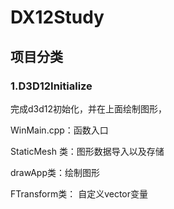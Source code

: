 # DX12Study
## 项目分类

### 1.D3D12Initialize

完成d3d12初始化，并在上面绘制图形，

WinMain.cpp：函数入口

StaticMesh 类：图形数据导入以及存储

drawApp类：绘制图形

FTransform类： 自定义vector变量 